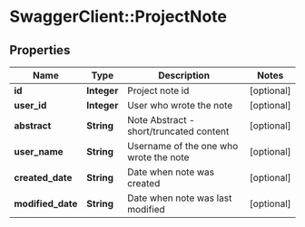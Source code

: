 # SwaggerClient::ProjectNote

## Properties
Name | Type | Description | Notes
------------ | ------------- | ------------- | -------------
**id** | **Integer** | Project note id | [optional] 
**user_id** | **Integer** | User who wrote the note | [optional] 
**abstract** | **String** | Note Abstract - short/truncated content | [optional] 
**user_name** | **String** | Username of the one who wrote the note | [optional] 
**created_date** | **String** | Date when note was created | [optional] 
**modified_date** | **String** | Date when note was last modified | [optional] 


